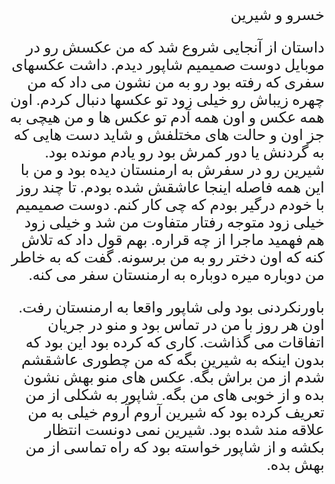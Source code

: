 <style type="text/css">
 @font-face {
  font-family: 'Roya';
  src: url('../../roya.ttf');
}
  
p {
    font-family: Roya; 
    direction: rtl;
    font-size:24px;
}
</style>

خسرو و شیرین

داستان از آنجایی شروع شد که من عکسش رو در موبایل دوست صمیمیم شاپور دیدم. داشت عکسهای سفری که رفته بود رو به من نشون می داد که من چهره زیباش رو خیلی زود تو عکسها دنبال کردم. اون همه عکس و اون همه آدم تو عکس ها و من هیچی به جز اون و حالت های مختلفش و شاید دست هایی که به گردنش یا دور کمرش بود رو یادم مونده بود. شیرین رو در سفرش به ارمنستان دیده بود و من با این همه فاصله اینجا عاشقش شده بودم. تا چند روز با خودم درگیر بودم که چی کار کنم. دوست صمیمیم خیلی زود متوجه رفتار متفاوت من شد و خیلی زود هم فهمید ماجرا از چه قراره. بهم قول داد که تلاش کنه که اون دختر رو به من برسونه. گفت که به خاطر من دوباره میره دوباره به ارمنستان سفر می کنه. 

باورنکردنی بود ولی شاپور واقعا به ارمنستان رفت. اون هر روز با من در تماس بود و منو در جریان اتفاقات می گذاشت. کاری که کرده بود این بود که بدون اینکه به شیرین بگه که من چطوری عاشقشم شدم از من براش بگه. عکس های منو بهش نشون بده و از خوبی های من بگه. شاپور به شکلی از من تعریف کرده بود که شیرین آروم آروم خیلی به من علاقه مند شده بود. شیرین نمی دونست انتظار بکشه و از شاپور خواسته بود که راه تماسی از من بهش بده. 
